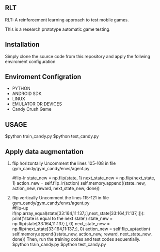 ## RLT
RLT: A reinforcement learning approach to test mobile games.

This is a research prototype automatic game testing.

## Installation
Simply clone the source code from this repository and apply the follwing enviroment configuration


## Enviroment Configration
* PYTHON
* ANDROID SDK
* LINUX
* EMULATOR OR DEVICES
* Candy Crush Game

## USAGE
$python train_candy.py
$python test_candy.py

## Apply data augmentation

1) flip horizontally
	Uncomment the lines 105-108 in file gym_candy/gym_candy/envs/agent.py
	
	#flip-lr
    	state_new = np.flip(state, 1)
    	next_state_new = np.flip(next_state, 1)
    	action_new = self.flip_lr(action)
    	self.memory.append((state_new, action_new, reward, next_state_new, done))
        
2) flip vertically
	Uncomment the lines 115-121 in file gym_candy/gym_candy/envs/agent.py	
	#flip-up
    	if(np.array_equal(state[33:164,11:137,:],next_state[33:164,11:137,:])):
       	    print('state is equal to the next state')
	    state_new = np.flip(state[33:164,11:137,:], 0)
	    next_state_new = np.flip(next_state[33:164,11:137,:], 0)
	    action_new = self.flip_up(action)
	    self.memory.append((state_new, action_new, reward, next_state_new, done))
Then, run the training codes and test codes sequentially.
	$python train_candy.py
	$python test_candy.py
